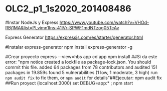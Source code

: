 # OLC2_p1_1s2020_201408486

#Instar NodeJs y Express
	https://www.youtube.com/watch?v=VHOd-RBj1MA&list=PLvimn1Ins-41lVr-SPWF1mdNTzog05TcAv
 
 
Express Generator
https://expressjs.com/es/starter/generator.html

#Instalar  express-generator
npm install express-generator -g

#Crear proyecto
express --view=hbs app
cd app 
npm install
##Si da este error: "npm notice created a lockfile as package-lock.json. You should commit this file.   added 64 packages from 78 contributors and audited 151 packages in 19.859s found 5 vulnerabilities (1 low, 1 moderate, 3 high) run `npm audit fix` to fix them, or `npm audit` for details"##Ejecutar: npm audit fix 
##Run proyect (localhost:3000)
set DEBUG=app:* ; npm start
